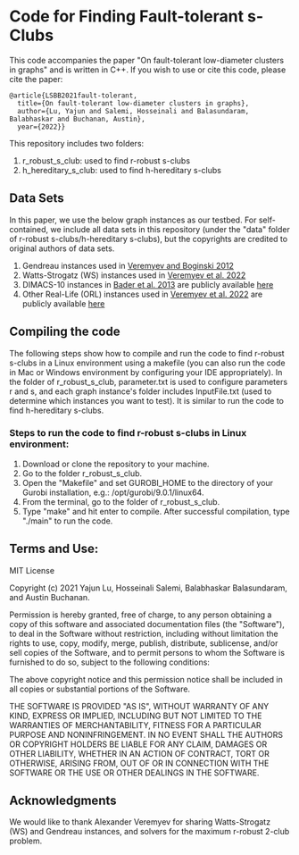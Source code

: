 # Code for Finding Fault-tolerant s-Clubs


This code accompanies the paper "On fault-tolerant low-diameter clusters in graphs" and is written in C++. If you wish to use or cite this code, please cite the paper: 

    @article{LSBB2021fault-tolerant, 
      title={On fault-tolerant low-diameter clusters in graphs}, 
      author={Lu, Yajun and Salemi, Hosseinali and Balasundaram, Balabhaskar and Buchanan, Austin}, 
      year={2022}}

This repository includes two folders:
1. r_robust_s_club: used to find r-robust s-clubs
2. h_hereditary_s_club: used to find h-hereditary s-clubs

## Data Sets

In this paper, we use the below graph instances as our testbed. For self-contained, we include all data sets in this repository (under the "data" folder of r-robust s-clubs/h-hereditary s-clubs), but the copyrights are credited to original authors of data sets.

1. Gendreau instances used in [Veremyev and Boginski 2012](https://www.sciencedirect.com/science/article/pii/S0377221711009477)
2. Watts-Strogatz (WS) instances used in [Veremyev et al. 2022](https://www.sciencedirect.com/science/article/pii/S0377221721004227)
3. DIMACS-10 instances in [Bader et al. 2013](http://www.ams.org/books/conm/588/) are publicly available [here](https://www.cc.gatech.edu/dimacs10/archive/clustering.shtml)
4. Other Real-Life (ORL) instances used in [Veremyev et al. 2022](https://www.sciencedirect.com/science/article/pii/S0377221721004227) are publicly available [here](https://sites.pitt.edu/~droleg/files/2-clubs.html) 

## Compiling the code
The following steps show how to compile and run the code to find r-robust s-clubs in a Linux environment using a makefile (you can also run the code in Mac or Windows environment by configuring your IDE appropriately). In the folder of r_robust_s_club, parameter.txt is used to configure parameters r and s, and each graph instance's folder includes InputFile.txt (used to determine which instances you want to test). It is similar to run the code to find h-hereditary s-clubs.


### Steps to run the code to find r-robust s-clubs in Linux environment:
1. Download or clone the repository to your machine.
2. Go to the folder r_robust_s_club.
3. Open the "Makefile" and set GUROBI_HOME to the directory of your Gurobi installation, e.g.: /opt/gurobi/9.0.1/linux64.
4. From the terminal, go to the folder of r_robust_s_club.
5. Type "make" and hit enter to compile. After successful compilation, type "./main" to run the code.


## Terms and Use:

MIT License

Copyright (c) 2021 Yajun Lu, Hosseinali Salemi, Balabhaskar Balasundaram, and Austin Buchanan.

Permission is hereby granted, free of charge, to any person obtaining a copy of this software and associated documentation files (the "Software"), to deal in the Software without restriction, including without limitation the rights to use, copy, modify, merge, publish, distribute, sublicense, and/or sell copies of the Software, and to permit persons to whom the Software is furnished to do so, subject to the following conditions:

The above copyright notice and this permission notice shall be included in all copies or substantial portions of the Software.

THE SOFTWARE IS PROVIDED "AS IS", WITHOUT WARRANTY OF ANY KIND, EXPRESS OR IMPLIED, INCLUDING BUT NOT LIMITED TO THE WARRANTIES OF MERCHANTABILITY, FITNESS FOR A PARTICULAR PURPOSE AND NONINFRINGEMENT. IN NO EVENT SHALL THE AUTHORS OR COPYRIGHT HOLDERS BE LIABLE FOR ANY CLAIM, DAMAGES OR OTHER LIABILITY, WHETHER IN AN ACTION OF CONTRACT, TORT OR OTHERWISE, ARISING FROM, OUT OF OR IN CONNECTION WITH THE SOFTWARE OR THE USE OR OTHER DEALINGS IN THE SOFTWARE.

## Acknowledgments
We would like to thank Alexander Veremyev for sharing Watts-Strogatz (WS) and Gendreau instances, and solvers for the maximum r-robust 2-club problem.
